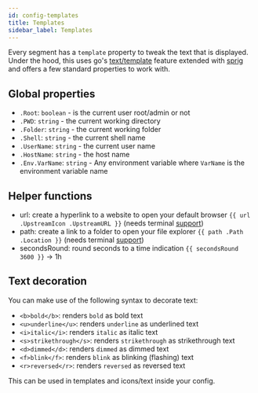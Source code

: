 ```yaml
---
id: config-templates
title: Templates
sidebar_label: Templates
---
```


Every segment has a `template` property to tweak the text that is displayed.
Under the hood, this uses go's [text/template][go-text-template] feature extended with [sprig][sprig] and
offers a few standard properties to work with.

## Global properties

- `.Root`: `boolean` - is the current user root/admin or not
- `.PWD`: `string` - the current working directory
- `.Folder`: `string` - the current working folder
- `.Shell`: `string` - the current shell name
- `.UserName`: `string` - the current user name
- `.HostName`: `string` - the host name
- `.Env.VarName`: `string` - Any environment variable where `VarName` is the environment variable name

## Helper functions

- url: create a hyperlink to a website to open your default browser `{{ url .UpstreamIcon .UpstreamURL }}`
(needs terminal [support][terminal-list-hyperlinks])
- path: create a link to a folder to open your file explorer `{{ path .Path .Location }}`
(needs terminal [support][terminal-list-hyperlinks])
- secondsRound: round seconds to a time indication `{{ secondsRound 3600 }}` -> 1h

## Text decoration

You can make use of the following syntax to decorate text:

- `<b>bold</b>`: renders `bold` as bold text
- `<u>underline</u>`: renders `underline` as underlined text
- `<i>italic</i>`: renders `italic` as italic text
- `<s>strikethrough</s>`: renders `strikethrough` as strikethrough text
- `<d>dimmed</d>`: renders `dimmed` as dimmed text
- `<f>blink</f>`: renders `blink` as blinking (flashing) text
- `<r>reversed</r>`: renders `reversed` as reversed text

This can be used in templates and icons/text inside your config.

[terminal-list-hyperlinks]: https://gist.github.com/egmontkob/eb114294efbcd5adb1944c9f3cb5feda
[path-segment]: /docs/path
[git-segment]: /docs/git
[go-text-template]: https://golang.org/pkg/text/template/
[sprig]: https://masterminds.github.io/sprig/
